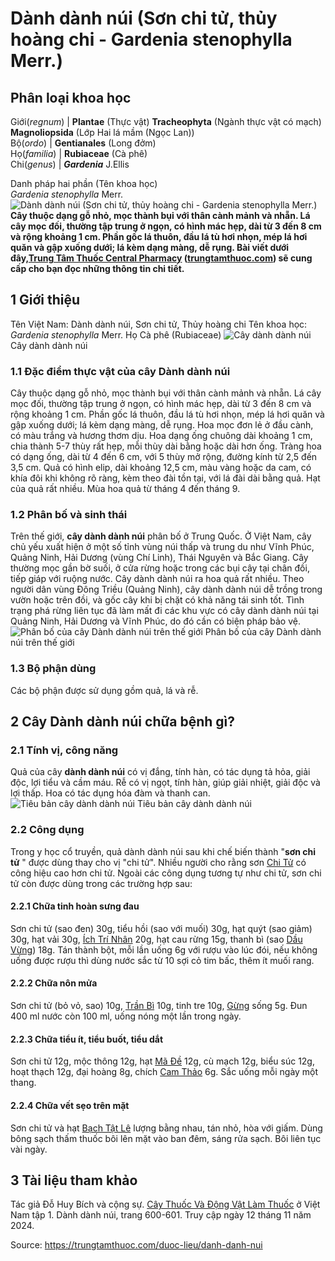 # Dành dành núi (Sơn chi tử, thủy hoàng chi - Gardenia stenophylla Merr.)

Phân loại khoa học   
---  
Giới(_regnum_) |  **Plantae** (Thực vật) **Tracheophyta** (Ngành thực vật có mạch) **Magnoliopsida** (Lớp Hai lá mầm (Ngọc Lan))  
Bộ(_ordo_) |  **Gentianales** (Long đởm)  
Họ(_familia_) |  **Rubiaceae** (Cà phê)  
Chi(_genus_) |  _**Gardenia**_ J.Ellis  
  
Danh pháp hai phần (Tên khoa học)   
_Gardenia stenophylla_ Merr.  
![Dành dành núi \(Sơn chi tử, thủy hoàng chi - Gardenia stenophylla Merr.\)](https://trungtamthuoc.com/images/others/danh-danh-nui-2-3018.jpg)
**Cây thuộc dạng gỗ nhỏ, mọc thành bụi với thân cành mảnh và nhẵn. Lá cây mọc đối, thường tập trung ở ngọn, có hình mác hẹp, dài từ 3 đến 8 cm và rộng khoảng 1 cm. Phần gốc lá thuôn, đầu lá tù hơi nhọn, mép lá hơi quăn và gập xuống dưới; lá kèm dạng màng, dễ rụng. Bài viết dưới đây,[Trung Tâm Thuốc Central Pharmacy](https://trungtamthuoc.com/ "Trung Tâm Thuốc Central Pharmacy") ([trungtamthuoc.com](https://trungtamthuoc.com/ "trungtamthuoc.com")) sẽ cung cấp cho bạn đọc những thông tin chi tiết.**
##  1 Giới thiệu
Tên Việt Nam: Dành dành núi, Sơn chi tử, Thủy hoàng chi
Tên khoa học: _Gardenia stenophylla_ Merr.
Họ Cà phê (Rubiaceae)
![Cây dành dành núi ](https://trungtamthuoc.com/images/item/danh-danh-nui-3.jpg) Cây dành dành núi 
### 1.1 Đặc điểm thực vật của cây Dành dành núi
Cây thuộc dạng gỗ nhỏ, mọc thành bụi với thân cành mảnh và nhẵn. Lá cây mọc đối, thường tập trung ở ngọn, có hình mác hẹp, dài từ 3 đến 8 cm và rộng khoảng 1 cm. Phần gốc lá thuôn, đầu lá tù hơi nhọn, mép lá hơi quăn và gập xuống dưới; lá kèm dạng màng, dễ rụng.
Hoa mọc đơn lẻ ở đầu cành, có màu trắng và hương thơm dịu. Hoa dạng ống chuông dài khoảng 1 cm, chia thành 5-7 thùy rất hẹp, mỗi thùy dài bằng hoặc dài hơn ống. Tràng hoa có dạng ống, dài từ 4 đến 6 cm, với 5 thùy mở rộng, đường kính từ 2,5 đến 3,5 cm.
Quả có hình elip, dài khoảng 12,5 cm, màu vàng hoặc da cam, có khía đôi khi không rõ ràng, kèm theo đài tồn tại, với lá đài dài bằng quả. Hạt của quả rất nhiều. Mùa hoa quả từ tháng 4 đến tháng 9.
### 1.2 Phân bố và sinh thái
Trên thế giới, **cây dành dành núi** phân bố ở Trung Quốc. Ở Việt Nam, cây chủ yếu xuất hiện ở một số tỉnh vùng núi thấp và trung du như Vĩnh Phúc, Quảng Ninh, Hải Dương (vùng Chí Linh), Thái Nguyên và Bắc Giang. Cây thường mọc gần bờ suối, ở cửa rừng hoặc trong các bụi cây tại chân đồi, tiếp giáp với ruộng nước. Cây dành dành núi ra hoa quả rất nhiều. Theo người dân vùng Đông Triều (Quảng Ninh), cây dành dành núi dễ trồng trong vườn hoặc trên đồi, và gốc cây khi bị chặt có khả năng tái sinh tốt.
Tình trạng phá rừng liên tục đã làm mất đi các khu vực có cây dành dành núi tại Quảng Ninh, Hải Dương và Vĩnh Phúc, do đó cần có biện pháp bảo vệ.
![Phân bố của cây Dành dành núi trên thế giới](https://trungtamthuoc.com/images/item/danh-danh-nui-1.jpg) Phân bố của cây Dành dành núi trên thế giới
### 1.3 Bộ phận dùng
Các bộ phận được sử dụng gồm quả, lá và rễ.
##  2 Cây Dành dành núi chữa bệnh gì?
### 2.1 Tính vị, công năng
Quả của cây **dành dành núi** có vị đắng, tính hàn, có tác dụng tả hỏa, giải độc, lợi tiểu và cầm máu.
Rễ có vị ngọt, tính hàn, giúp giải nhiệt, giải độc và lợi thấp.
Hoa có tác dụng hóa đàm và thanh can.
![Tiêu bản cây dành dành núi](https://trungtamthuoc.com/images/item/danh-danh-nui-4.jpg) Tiêu bản cây dành dành núi
### 2.2 Công dụng
Trong y học cổ truyền, quả dành dành núi sau khi chế biến thành "**sơn chi tử** " được dùng thay cho vị "chi tử". Nhiều người cho rằng sơn [Chi Tử](https://trungtamthuoc.com/hoat-chat/chi-tu "Chi Tử") có công hiệu cao hơn chi tử. Ngoài các công dụng tương tự như chi tử, sơn chi tử còn được dùng trong các trường hợp sau:
#### 2.2.1 Chữa tinh hoàn sưng đau
Sơn chi tử (sao đen) 30g, tiểu hồi (sao với muối) 30g, hạt quýt (sao giảm) 30g, hạt vải 30g, [Ích Trí Nhân](https://trungtamthuoc.com/hoat-chat/ich-tri-nhan "Ích Trí Nhân") 20g, hạt cau rừng 15g, thanh bì (sao [Dầu Vừng](https://trungtamthuoc.com/hoat-chat/dau-vung "Dầu Vừng")) 18g. Tán thành bột, mỗi lần uống 6g với rượu vào lúc đói, nếu không uống được rượu thì dùng nước sắc từ 10 sợi cỏ tim bấc, thêm ít muối rang.
#### 2.2.2 Chữa nôn mửa
Sơn chi tử (bỏ vỏ, sao) 10g, [Trần Bì](https://trungtamthuoc.com/hoat-chat/tran-bi "Trần Bì") 10g, tinh tre 10g, [Gừng](https://trungtamthuoc.com/hoat-chat/gung "Gừng") sống 5g. Đun 400 ml nước còn 100 ml, uống nóng một lần trong ngày.
#### 2.2.3 Chữa tiểu ít, tiểu buốt, tiểu dắt
Sơn chi tử 12g, mộc thông 12g, hạt [Mã Đề](https://trungtamthuoc.com/hoat-chat/ma-de "Mã Đề") 12g, cù mạch 12g, biểu súc 12g, hoạt thạch 12g, đại hoàng 8g, chích [Cam Thảo](https://trungtamthuoc.com/duoc-lieu/cam-thao-32 "Cam Thảo") 6g. Sắc uống mỗi ngày một thang.
#### 2.2.4 Chữa vết sẹo trên mặt
Sơn chi tử và hạt [Bạch Tật Lê](https://trungtamthuoc.com/duoc-lieu/bach-tat-le-17 "Bạch Tật Lê") lượng bằng nhau, tán nhỏ, hòa với giấm. Dùng bông sạch thấm thuốc bôi lên mặt vào ban đêm, sáng rửa sạch. Bôi liên tục vài ngày.
##  3 Tài liệu tham khảo
Tác giả Đỗ Huy Bích và cộng sự. [Cây Thuốc Và Động Vật Làm Thuốc](https://trungtamthuoc.com/bai-viet/doc-online-va-tai-mien-phi-pdf-sach-cay-thuoc-va-dong-vat-lam-thuoc-o-viet-nam "Cây Thuốc Và Động Vật Làm Thuốc") ở Việt Nam tập 1. Dành dành núi, trang 600-601. Truy cập ngày 12 tháng 11 năm 2024.


Source: https://trungtamthuoc.com/duoc-lieu/danh-danh-nui